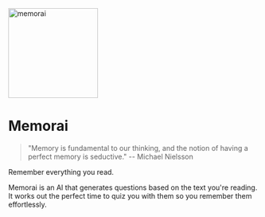 
 <img src="https://github.com/humanloop/memorai/raw/master/webpack-extension/icon-512.png" width="180" alt="memorai" >

# Memorai

> "Memory is fundamental to our thinking, and the notion of having a perfect memory is seductive." -- Michael Nielsson


Remember everything you read. 

Memorai is an AI that generates questions based on the text you're reading. It works out the perfect time to quiz you with them so you remember them effortlessly.

